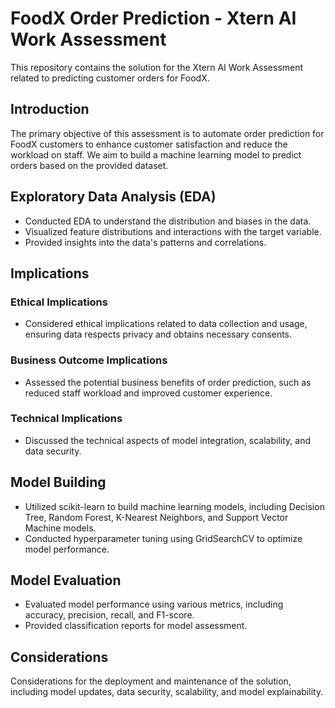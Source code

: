 # FoodX Order Prediction - Xtern AI Work Assessment

This repository contains the solution for the Xtern AI Work Assessment related to predicting customer orders for FoodX.

## Introduction

The primary objective of this assessment is to automate order prediction for FoodX customers to enhance customer satisfaction and reduce the workload on staff. We aim to build a machine learning model to predict orders based on the provided dataset.

## Exploratory Data Analysis (EDA)

- Conducted EDA to understand the distribution and biases in the data.
- Visualized feature distributions and interactions with the target variable.
- Provided insights into the data's patterns and correlations.

## Implications

### Ethical Implications

- Considered ethical implications related to data collection and usage, ensuring data respects privacy and obtains necessary consents.

### Business Outcome Implications

- Assessed the potential business benefits of order prediction, such as reduced staff workload and improved customer experience.

### Technical Implications

- Discussed the technical aspects of model integration, scalability, and data security.

## Model Building

- Utilized scikit-learn to build machine learning models, including Decision Tree, Random Forest, K-Nearest Neighbors, and Support Vector Machine models.
- Conducted hyperparameter tuning using GridSearchCV to optimize model performance.

## Model Evaluation

- Evaluated model performance using various metrics, including accuracy, precision, recall, and F1-score.
- Provided classification reports for model assessment.

## Considerations

Considerations for the deployment and maintenance of the solution, including model updates, data security, scalability, and model explainability.

